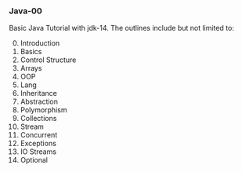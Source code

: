 ### Java-00

Basic Java Tutorial with jdk-14. The outlines include but not limited to: 

00. Introduction  
01. Basics  
02. Control Structure  
03. Arrays  
04. OOP  
05. Lang  
06. Inheritance  
07. Abstraction  
08. Polymorphism  
09. Collections  
10. Stream  
11. Concurrent  
12. Exceptions  
13. IO Streams  
14. Optional  
